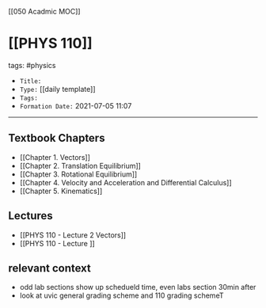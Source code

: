 [[050 Acadmic MOC]]

 # [[PHYS 110]]
tags: #physics

- `Title:` 
- `Type:` [[daily template]]
- `Tags:` 
- `Formation Date:` 2021-07-05 11:07

---

## Textbook Chapters
- [[Chapter 1. Vectors]]
- [[Chapter 2. Translation Equilibrium]]
- [[Chapter 3. Rotational Equilibrium]]
- [[Chapter 4. Velocity and Acceleration and Differential Calculus]]
- [[Chapter 5. Kinematics]]

## Lectures
- [[PHYS 110 - Lecture 2 Vectors]]
- [[PHYS 110 - Lecture ]]

## relevant context
- odd lab sections show up schedueld time, even labs section 30min after
- look at uvic general grading scheme and 110 grading schemeT